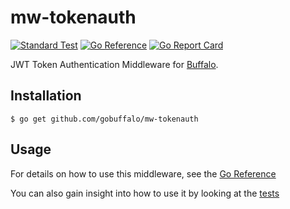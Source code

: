 # mw-tokenauth

[![Standard Test](https://github.com/gobuffalo/mw-tokenauth/actions/workflows/standard-go-test.yml/badge.svg)](https://github.com/gobuffalo/mw-tokenauth/actions/workflows/standard-go-test.yml)
[![Go Reference](https://pkg.go.dev/badge/github.com/gobuffalo/mw-tokenauth.svg)](https://pkg.go.dev/github.com/gobuffalo/mw-tokenauth)
[![Go Report Card](https://goreportcard.com/badge/github.com/gobuffalo/mw-tokenauth)](https://goreportcard.com/report/github.com/gobuffalo/mw-tokenauth)

JWT Token Authentication Middleware for
[Buffalo](https://github.com/gobuffalo/buffalo).

## Installation

```console
$ go get github.com/gobuffalo/mw-tokenauth
```

## Usage

For details on how to use this middleware, see the [Go Reference](https://pkg.go.dev/github.com/gobuffalo/mw-tokenauth)

You can also gain insight into how to use it by looking at the [tests](https://github.com/gobuffalo/mw-tokenauth/blob/master/tokenauth_test.go)
